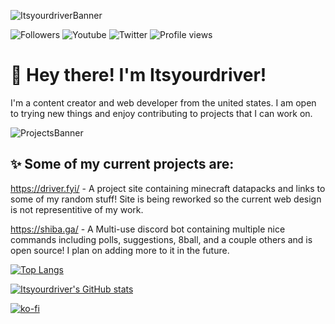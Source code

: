 ![ItsyourdriverBanner](https://cdn.driver.fyi/r/mainbanner.png)


![Followers](https://img.shields.io/github/followers/itsyourdriver?style=social)
![Youtube](https://img.shields.io/youtube/channel/subscribers/UC0YB4CrnNTDZBbGEO2z8Uww?style=social)
![Twitter](https://img.shields.io/twitter/follow/Itsyourdriver_?style=social)
![Profile views](https://gpvc.arturio.dev/Itsyourdriver)


#  👋 Hey there! I'm Itsyourdriver!
I'm a content creator and web developer from the united states. I am open to trying new things and enjoy contributing to projects that I can work on.



![ProjectsBanner](https://cdn.driver.fyi/r/projectsbanner.png)
## ✨ Some of my current projects are: 

https://driver.fyi/ - A project site containing minecraft datapacks and links to some of my random stuff! Site is being reworked so the current web design is not representitive of my work.

https://shiba.ga/ - A Multi-use discord bot containing multiple nice commands including polls, suggestions, 8ball, and a couple others and is open source! I plan on adding more to it in the future.

[![Top Langs](https://github-readme-stats.vercel.app/api/top-langs/?username=Itsyourdriver)](https://github.com/anuraghazra/github-readme-stats)

[![Itsyourdriver's GitHub stats](https://github-readme-stats.vercel.app/api?username=Itsyourdriver)](https://github.com/anuraghazra/github-readme-stats)

[![ko-fi](https://ko-fi.com/img/githubbutton_sm.svg)](https://ko-fi.com/R6R3D2DU1)
